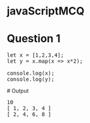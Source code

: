 # javaScriptMCQ

# Question 1
<pre class="highlight plaintext">
let x = [1,2,3,4];
let y = x.map(x => x*2);

console.log(x);
console.log(y);</pre>
<div>
 # Output <pre>10
[ 1, 2, 3, 4 ]
[ 2, 4, 6, 8 ]
</pre></div>
